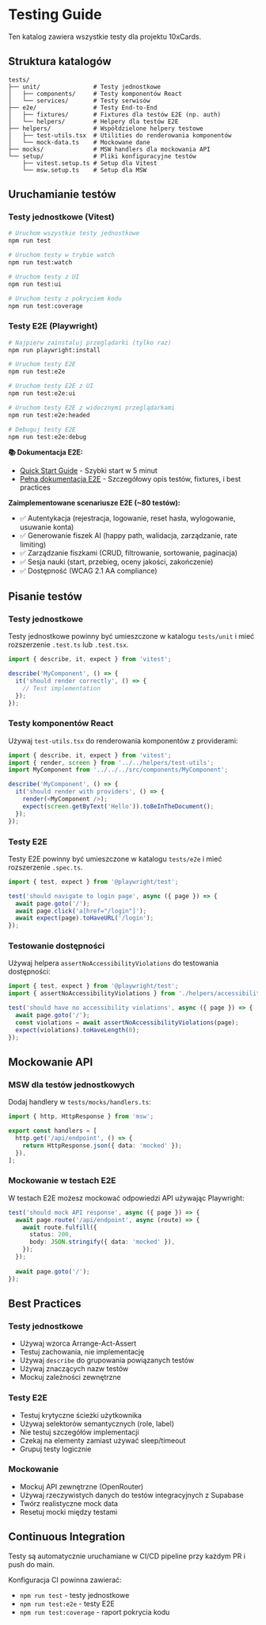 # Testing Guide

Ten katalog zawiera wszystkie testy dla projektu 10xCards.

## Struktura katalogów

```
tests/
├── unit/               # Testy jednostkowe
│   ├── components/     # Testy komponentów React
│   └── services/       # Testy serwisów
├── e2e/                # Testy End-to-End
│   ├── fixtures/       # Fixtures dla testów E2E (np. auth)
│   └── helpers/        # Helpery dla testów E2E
├── helpers/            # Współdzielone helpery testowe
│   ├── test-utils.tsx  # Utilities do renderowania komponentów
│   └── mock-data.ts    # Mockowane dane
├── mocks/              # MSW handlers dla mockowania API
└── setup/              # Pliki konfiguracyjne testów
    ├── vitest.setup.ts # Setup dla Vitest
    └── msw.setup.ts    # Setup dla MSW
```

## Uruchamianie testów

### Testy jednostkowe (Vitest)

```bash
# Uruchom wszystkie testy jednostkowe
npm run test

# Uruchom testy w trybie watch
npm run test:watch

# Uruchom testy z UI
npm run test:ui

# Uruchom testy z pokryciem kodu
npm run test:coverage
```

### Testy E2E (Playwright)

```bash
# Najpierw zainstaluj przeglądarki (tylko raz)
npm run playwright:install

# Uruchom testy E2E
npm run test:e2e

# Uruchom testy E2E z UI
npm run test:e2e:ui

# Uruchom testy E2E z widocznymi przeglądarkami
npm run test:e2e:headed

# Debuguj testy E2E
npm run test:e2e:debug
```

**📚 Dokumentacja E2E:**
- [Quick Start Guide](./e2e/QUICKSTART.md) - Szybki start w 5 minut
- [Pełna dokumentacja E2E](./e2e/README.md) - Szczegółowy opis testów, fixtures, i best practices

**Zaimplementowane scenariusze E2E (~80 testów):**
- ✅ Autentykacja (rejestracja, logowanie, reset hasła, wylogowanie, usuwanie konta)
- ✅ Generowanie fiszek AI (happy path, walidacja, zarządzanie, rate limiting)
- ✅ Zarządzanie fiszkami (CRUD, filtrowanie, sortowanie, paginacja)
- ✅ Sesja nauki (start, przebieg, oceny jakości, zakończenie)
- ✅ Dostępność (WCAG 2.1 AA compliance)

## Pisanie testów

### Testy jednostkowe

Testy jednostkowe powinny być umieszczone w katalogu `tests/unit` i mieć rozszerzenie `.test.ts` lub `.test.tsx`.

```typescript
import { describe, it, expect } from 'vitest';

describe('MyComponent', () => {
  it('should render correctly', () => {
    // Test implementation
  });
});
```

### Testy komponentów React

Używaj `test-utils.tsx` do renderowania komponentów z providerami:

```typescript
import { describe, it, expect } from 'vitest';
import { render, screen } from '../../helpers/test-utils';
import MyComponent from '../../../src/components/MyComponent';

describe('MyComponent', () => {
  it('should render with providers', () => {
    render(<MyComponent />);
    expect(screen.getByText('Hello')).toBeInTheDocument();
  });
});
```

### Testy E2E

Testy E2E powinny być umieszczone w katalogu `tests/e2e` i mieć rozszerzenie `.spec.ts`.

```typescript
import { test, expect } from '@playwright/test';

test('should navigate to login page', async ({ page }) => {
  await page.goto('/');
  await page.click('a[href="/login"]');
  await expect(page).toHaveURL('/login');
});
```

### Testowanie dostępności

Używaj helpera `assertNoAccessibilityViolations` do testowania dostępności:

```typescript
import { test, expect } from '@playwright/test';
import { assertNoAccessibilityViolations } from './helpers/accessibility';

test('should have no accessibility violations', async ({ page }) => {
  await page.goto('/');
  const violations = await assertNoAccessibilityViolations(page);
  expect(violations).toHaveLength(0);
});
```

## Mockowanie API

### MSW dla testów jednostkowych

Dodaj handlery w `tests/mocks/handlers.ts`:

```typescript
import { http, HttpResponse } from 'msw';

export const handlers = [
  http.get('/api/endpoint', () => {
    return HttpResponse.json({ data: 'mocked' });
  }),
];
```

### Mockowanie w testach E2E

W testach E2E możesz mockować odpowiedzi API używając Playwright:

```typescript
test('should mock API response', async ({ page }) => {
  await page.route('/api/endpoint', async (route) => {
    await route.fulfill({
      status: 200,
      body: JSON.stringify({ data: 'mocked' }),
    });
  });
  
  await page.goto('/');
});
```

## Best Practices

### Testy jednostkowe
- Używaj wzorca Arrange-Act-Assert
- Testuj zachowania, nie implementację
- Używaj `describe` do grupowania powiązanych testów
- Używaj znaczących nazw testów
- Mockuj zależności zewnętrzne

### Testy E2E
- Testuj krytyczne ścieżki użytkownika
- Używaj selektorów semantycznych (role, label)
- Nie testuj szczegółów implementacji
- Czekaj na elementy zamiast używać sleep/timeout
- Grupuj testy logicznie

### Mockowanie
- Mockuj API zewnętrzne (OpenRouter)
- Używaj rzeczywistych danych do testów integracyjnych z Supabase
- Twórz realistyczne mock data
- Resetuj mocki między testami

## Continuous Integration

Testy są automatycznie uruchamiane w CI/CD pipeline przy każdym PR i push do main.

Konfiguracja CI powinna zawierać:
- `npm run test` - testy jednostkowe
- `npm run test:e2e` - testy E2E
- `npm run test:coverage` - raport pokrycia kodu

